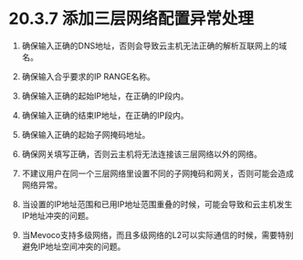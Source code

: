 # 20.3.7 添加三层网络配置异常处理

1. 确保输入正确的DNS地址，否则会导致云主机无法正确的解析互联网上的域名。

2. 确保输入合乎要求的IP RANGE名称。

3. 确保输入正确的起始IP地址，在正确的IP段内。

4. 确保输入正确的结束IP地址，在正确的IP段内。

5. 确保输入正确的起始子网掩码地址。

6. 确保网关填写正确，否则云主机将无法连接该三层网络以外的网络。

7. 不建议用户在同一个三层网络里设置不同的子网掩码和网关，否则可能会造成网络异常。

8. 当设置的IP地址范围和已用IP地址范围重叠的时候，可能会导致和云主机发生IP地址冲突的问题。

9. 当Mevoco支持多级网络，而且多级网络的L2可以实际通信的时候，需要特别避免IP地址空间冲突的问题。

